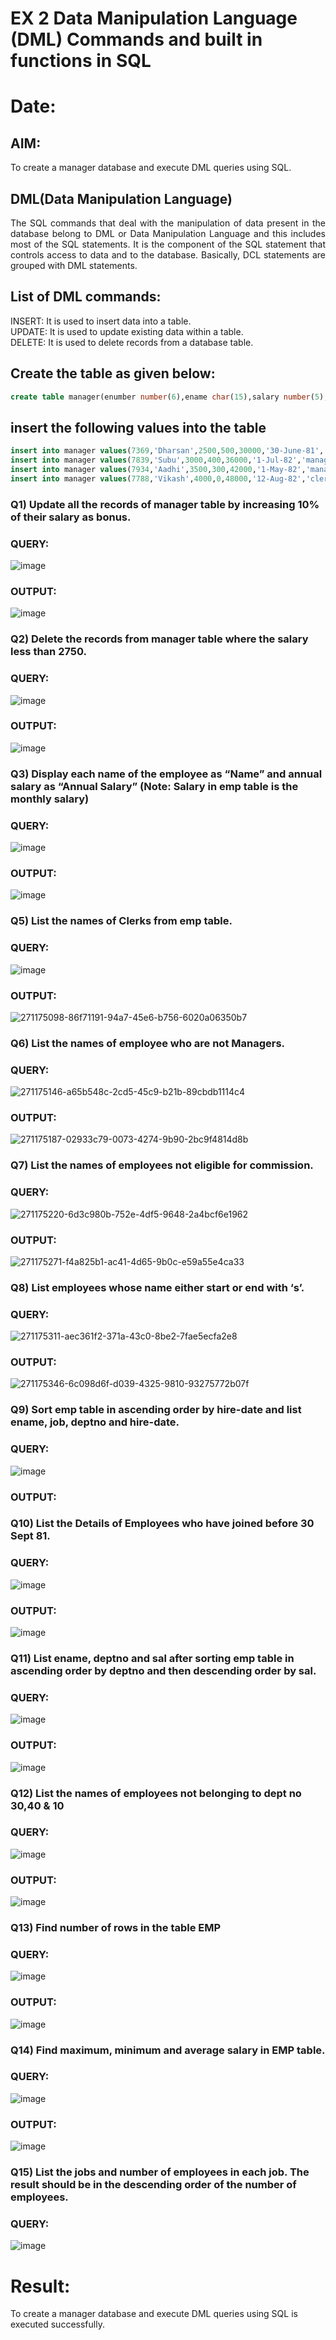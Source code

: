 # EX 2 Data Manipulation Language (DML) Commands and built in functions in SQL
# Date:
## AIM:
To create a manager database and execute DML queries using SQL.


## DML(Data Manipulation Language)
<div align="justify">
The SQL commands that deal with the manipulation of data present in the database belong to DML or Data Manipulation Language and this includes most of the SQL statements. It is the component of the SQL statement that controls access to data and to the database. Basically, DCL statements are grouped with DML statements.
</div>

## List of DML commands: 
<div align="justify">
INSERT: It is used to insert data into a table.<br>
UPDATE: It is used to update existing data within a table.<br>
DELETE: It is used to delete records from a database table.<br>
</div>

## Create the table as given below:
```sql
create table manager(enumber number(6),ename char(15),salary number(5),commission number(4),annualsalary number(7),Hiredate date,designation char(10),deptno number(2),reporting char(10));
```
## insert the following values into the table
```sql
insert into manager values(7369,'Dharsan',2500,500,30000,'30-June-81','clerk',10,'John');
insert into manager values(7839,'Subu',3000,400,36000,'1-Jul-82','manager',null,'James');
insert into manager values(7934,'Aadhi',3500,300,42000,'1-May-82','manager',30,NULL);
insert into manager values(7788,'Vikash',4000,0,48000,'12-Aug-82','clerk',50,'Bond');
```

### Q1) Update all the records of manager table by increasing 10% of their salary as bonus.

### QUERY:

![image](https://github.com/Naveensrinivasan07/EX-2-Data-Manipulation-Language-DML-and-Data-Control-Language-DCL-Commands/assets/119475891/69bb52fd-0664-4fdc-9440-82a4f8166b7d)







### OUTPUT:
![image](https://github.com/Naveensrinivasan07/EX-2-Data-Manipulation-Language-DML-and-Data-Control-Language-DCL-Commands/assets/119475891/7dea8b82-a988-4a53-80bc-363ce9f07f23)

### Q2) Delete the records from manager table where the salary less than 2750.


### QUERY:
![image](https://github.com/Naveensrinivasan07/EX-2-Data-Manipulation-Language-DML-and-Data-Control-Language-DCL-Commands/assets/119475891/ea87d773-31fd-44f4-9337-00f182eb18c7)



### OUTPUT:
![image](https://github.com/Naveensrinivasan07/EX-2-Data-Manipulation-Language-DML-and-Data-Control-Language-DCL-Commands/assets/119475891/151bbb01-98e6-4525-9d0c-5e2cedf3d795)


### Q3) Display each name of the employee as “Name” and annual salary as “Annual Salary” (Note: Salary in emp table is the monthly salary)


### QUERY:
![image](https://github.com/Naveensrinivasan07/EX-2-Data-Manipulation-Language-DML-and-Data-Control-Language-DCL-Commands/assets/119475891/79fb1ce4-0221-404a-9f99-081e0c5b9fbc)



### OUTPUT:
![image](https://github.com/22009011/EX-2-Data-Manipulation-Language-DML-and-Data-Control-Language-DCL-Commands/assets/118343461/8f5dcfe3-2030-4d1d-8001-e8023052e863)

### Q5)	List the names of Clerks from emp table.


### QUERY:
![image](https://github.com/22009011/EX-2-Data-Manipulation-Language-DML-and-Data-Control-Language-DCL-Commands/assets/118343461/d6d15944-a24a-4b37-9d3b-1bd3158d8f7d)


### OUTPUT:
![271175098-86f71191-94a7-45e6-b756-6020a06350b7](https://github.com/22009011/EX-2-Data-Manipulation-Language-DML-and-Data-Control-Language-DCL-Commands/assets/118343461/4671643a-a6cc-45be-893d-6cea604ff84c)


### Q6)	List the names of employee who are not Managers.


### QUERY:
![271175146-a65b548c-2cd5-45c9-b21b-89cbdb1114c4](https://github.com/22009011/EX-2-Data-Manipulation-Language-DML-and-Data-Control-Language-DCL-Commands/assets/118343461/d90b257e-3667-4cae-8b2d-faf2b0b3fc41)


### OUTPUT:
![271175187-02933c79-0073-4274-9b90-2bc9f4814d8b](https://github.com/22009011/EX-2-Data-Manipulation-Language-DML-and-Data-Control-Language-DCL-Commands/assets/118343461/45fe4493-250e-4420-ad5c-88c7888bb512)


### Q7)	List the names of employees not eligible for commission.


### QUERY:
![271175220-6d3c980b-752e-4df5-9648-2a4bcf6e1962](https://github.com/22009011/EX-2-Data-Manipulation-Language-DML-and-Data-Control-Language-DCL-Commands/assets/118343461/ecba9a1d-6f18-4cf0-aec8-e50965cba81b)


### OUTPUT:
![271175271-f4a825b1-ac41-4d65-9b0c-e59a55e4ca33](https://github.com/22009011/EX-2-Data-Manipulation-Language-DML-and-Data-Control-Language-DCL-Commands/assets/118343461/9bfb4e21-5291-4439-ae57-d76079a0b652)


### Q8)	List employees whose name either start or end with ‘s’.


### QUERY:
![271175311-aec361f2-371a-43c0-8be2-7fae5ecfa2e8](https://github.com/22009011/EX-2-Data-Manipulation-Language-DML-and-Data-Control-Language-DCL-Commands/assets/118343461/9b39eca8-7872-4e30-bbd8-afb641187c6c)


### OUTPUT:
![271175346-6c098d6f-d039-4325-9810-93275772b07f](https://github.com/22009011/EX-2-Data-Manipulation-Language-DML-and-Data-Control-Language-DCL-Commands/assets/118343461/2992f15f-6765-4f75-bf03-e5de627d9411)


### Q9) Sort emp table in ascending order by hire-date and list ename, job, deptno and hire-date.


### QUERY:
![image](https://github.com/22009011/EX-2-Data-Manipulation-Language-DML-and-Data-Control-Language-DCL-Commands/assets/118343461/e345320e-4376-4dc8-ba50-e93921ee5167)


### OUTPUT:


### Q10) List the Details of Employees who have joined before 30 Sept 81.


### QUERY:
![image](https://github.com/22009011/EX-2-Data-Manipulation-Language-DML-and-Data-Control-Language-DCL-Commands/assets/118343461/59299a36-e7fa-47ae-bb79-64c89d095e2a)


### OUTPUT:
![image](https://github.com/22009011/EX-2-Data-Manipulation-Language-DML-and-Data-Control-Language-DCL-Commands/assets/118343461/77d2d67b-f465-4037-8a4b-f17c93d8a194)


### Q11)	List ename, deptno and sal after sorting emp table in ascending order by deptno and then descending order by sal.


### QUERY:
![image](https://github.com/22009011/EX-2-Data-Manipulation-Language-DML-and-Data-Control-Language-DCL-Commands/assets/118343461/bb196b0a-3e16-4c73-bfe1-698144370d32)


### OUTPUT:
![image](https://github.com/22009011/EX-2-Data-Manipulation-Language-DML-and-Data-Control-Language-DCL-Commands/assets/118343461/2304fbb7-0281-49b6-9a92-bbdd477a93af)


### Q12) List the names of employees not belonging to dept no 30,40 & 10


### QUERY:
![image](https://github.com/22009011/EX-2-Data-Manipulation-Language-DML-and-Data-Control-Language-DCL-Commands/assets/118343461/ccc5ffa9-2e54-4679-9611-06c98472dbc9)


### OUTPUT:
![image](https://github.com/22009011/EX-2-Data-Manipulation-Language-DML-and-Data-Control-Language-DCL-Commands/assets/118343461/f8a8c9f6-7da9-4cf3-9681-21edacf8fc85)

### Q13) Find number of rows in the table EMP

### QUERY:
![image](https://github.com/22009011/EX-2-Data-Manipulation-Language-DML-and-Data-Control-Language-DCL-Commands/assets/118343461/0e5edc43-ea57-4053-a999-2e3df7739f3a)


### OUTPUT:
![image](https://github.com/22009011/EX-2-Data-Manipulation-Language-DML-and-Data-Control-Language-DCL-Commands/assets/118343461/66d08168-139c-4c7b-ac5c-1998c69defa0)


### Q14) Find maximum, minimum and average salary in EMP table.

### QUERY:
![image](https://github.com/22009011/EX-2-Data-Manipulation-Language-DML-and-Data-Control-Language-DCL-Commands/assets/118343461/372a5b2e-1120-4177-b6f0-3499c58c58cd)


### OUTPUT:
![image](https://github.com/22009011/EX-2-Data-Manipulation-Language-DML-and-Data-Control-Language-DCL-Commands/assets/118343461/31c9af89-140e-49f7-8186-dc3d9fc7aab1)


### Q15) List the jobs and number of employees in each job. The result should be in the descending order of the number of employees.

### QUERY:
![image](https://github.com/22009011/EX-2-Data-Manipulation-Language-DML-and-Data-Control-Language-DCL-Commands/assets/118343461/025457d2-485a-4255-855c-8c950f6e8248)

# Result:
To create a manager database and execute DML queries using SQL is executed successfully.
